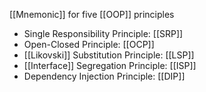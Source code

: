 [[Mnemonic]] for five [[OOP]] principles

- Single Responsibility Principle: [[SRP]]
- Open-Closed Principle: [[OCP]]
- [[Likovski]] Substitution Principle: [[LSP]]
- [[Interface]] Segregation Principle: [[ISP]]
- Dependency Injection Principle: [[DIP]]